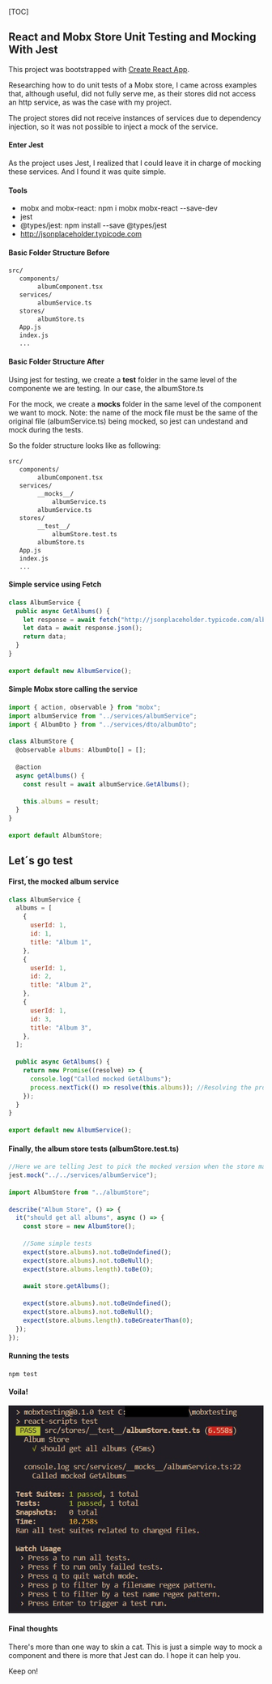 [TOC]

## React and Mobx Store Unit Testing and Mocking With Jest

This project was bootstrapped with [Create React App](https://github.com/facebook/create-react-app).

Researching how to do unit tests of a Mobx store, I came across examples that, although useful, did not fully serve me, as their stores did not access an http service, as was the case with my project.

The project stores did not receive instances of services due to dependency injection, so it was not possible to inject a mock of the service.

#### Enter Jest

As the project uses Jest, I realized that I could leave it in charge of mocking these services. And I found it was quite simple.

#### Tools

- mobx and mobx-react: npm i mobx mobx-react --save-dev
- jest
- @types/jest: npm install --save @types/jest
- http://jsonplaceholder.typicode.com

#### Basic Folder Structure Before

    src/
       components/
            albumComponent.tsx
       services/
            albumService.ts
       stores/
            albumStore.ts
       App.js
       index.js
       ...

#### Basic Folder Structure After

Using jest for testing, we create a **test** folder in the same level of the componente we are testing. In our case, the albumStore.ts

For the mock, we create a **mocks** folder in the same level of the component we want to mock. Note: the name of the mock file must be the same of the original file (albumService.ts) being mocked, so jest can undestand and mock during the tests.

So the folder structure looks like as following:

    src/
       components/
            albumComponent.tsx
       services/
    		__mocks__/
    			albumService.ts
    		albumService.ts
       stores/
    		__test__/
    			albumStore.test.ts
            albumStore.ts
       App.js
       index.js
       ...


#### Simple service using Fetch

```javascript
class AlbumService {
  public async GetAlbums() {
    let response = await fetch("http://jsonplaceholder.typicode.com/albums");
    let data = await response.json();
    return data;
  }
}

export default new AlbumService();
```

#### Simple Mobx store calling the service

```javascript
import { action, observable } from "mobx";
import albumService from "../services/albumService";
import { AlbumDto } from "../services/dto/albumDto";

class AlbumStore {
  @observable albums: AlbumDto[] = [];

  @action
  async getAlbums() {
    const result = await albumService.GetAlbums();

    this.albums = result;
  }
}

export default AlbumStore;
```

## Let´s go test

#### First, the mocked album service

```javascript
class AlbumService {
  albums = [
    {
      userId: 1,
      id: 1,
      title: "Album 1",
    },
    {
      userId: 1,
      id: 2,
      title: "Album 2",
    },
    {
      userId: 1,
      id: 3,
      title: "Album 3",
    },
  ];

  public async GetAlbums() {
    return new Promise((resolve) => {
      console.log("Called mocked GetAlbums");
      process.nextTick(() => resolve(this.albums)); //Resolving the promise with the mocked list
    });
  }
}

export default new AlbumService();
```

#### Finally, the album store tests (albumStore.test.ts)

```javascript
//Here we are telling Jest to pick the mocked version when the store make a call to the album service.
jest.mock("../../services/albumService");

import AlbumStore from "../albumStore";

describe("Album Store", () => {
  it("should get all albums", async () => {
    const store = new AlbumStore();

    //Some simple tests
    expect(store.albums).not.toBeUndefined();
    expect(store.albums).not.toBeNull();
    expect(store.albums.length).toBe(0);

    await store.getAlbums();

    expect(store.albums).not.toBeUndefined();
    expect(store.albums).not.toBeNull();
    expect(store.albums.length).toBeGreaterThan(0);
  });
});
```

#### Running the tests

```
npm test
```

#### Voila!

![Tests results](images/tests01.jpg)

#### Final thoughts

There's more than one way to skin a cat. This is just a simple way to mock a component and there is more that Jest can do. I hope it can help you.

Keep on!
